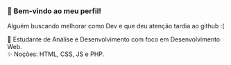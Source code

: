  ### 👋 Bem-vindo ao meu perfil!<br> 
 Alguém buscando melhorar como Dev e que deu atenção tardia ao github :(

💬 Estudante de Análise e Desenvolvimento com foco em Desenvolvimento Web.<br>
✨ Noções: HTML, CSS, JS e PHP.<br>


<!--
**CarlosPadrao/CarlosPadrao** is a ✨ _special_ ✨ repository because its `README.md` (this file) appears on your GitHub profile.

Here are some ideas to get you started:

- 🔭 I’m currently working on ...
- 🌱 I’m currently learning ...
- 👯 I’m looking to collaborate on ...
- 🤔 I’m looking for help with ...
- 💬 Ask me about ...
- 📫 How to reach me: ...
- 😄 Pronouns: ...
- ⚡ Fun fact: ...
-->
